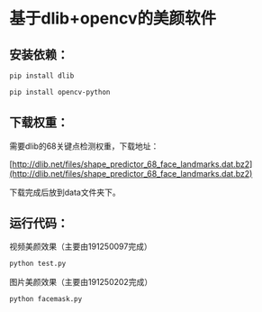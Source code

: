 # 基于dlib+opencv的美颜软件

## 安装依赖：

```bash
pip install dlib
```
```bash
pip install opencv-python
```


## 下载权重：
需要dlib的68关键点检测权重，下载地址：

[http://dlib.net/files/shape_predictor_68_face_landmarks.dat.bz2](http://dlib.net/files/shape_predictor_68_face_landmarks.dat.bz2)

下载完成后放到data文件夹下。

## 运行代码：

视频美颜效果（主要由191250097完成）
```bash
python test.py
```

图片美颜效果（主要由191250202完成）
```bash
python facemask.py
```
